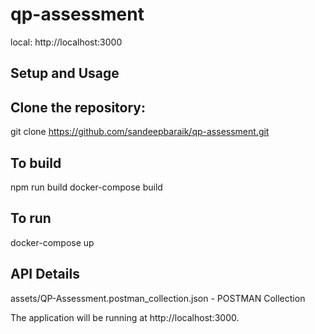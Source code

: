# qp-assessment

local: http://localhost:3000

## Setup and Usage

## Clone the repository:

git clone https://github.com/sandeepbaraik/qp-assessment.git

## To build
npm run build
docker-compose build

## To run 
docker-compose up

## API Details
assets/QP-Assessment.postman_collection.json - POSTMAN Collection

The application will be running at http://localhost:3000.